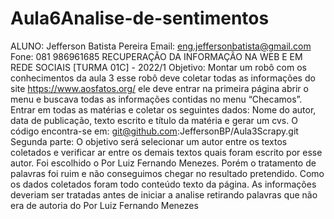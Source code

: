 # Aula6Analise-de-sentimentos
ALUNO: Jefferson Batista Pereira 
Email: eng.jeffersonbatista@gmail.com
Fone: 081 986961685
RECUPERAÇÃO DA INFORMAÇÃO NA WEB E EM REDE SOCIAIS [TURMA 01C] - 2022/1
Objetivo: 
Montar um robô com os conhecimentos da aula 3 esse robô deve  coletar todas as informações do site https://www.aosfatos.org/ ele deve entrar na primeira página abrir o menu e buscava todas as informações contidas no menu “Checamos”. Entrar  em todas as matérias e coletar os seguintes dados: Nome do autor, data de publicação, texto escrito e título da matéria e gerar um cvs. O código encontra-se em: git@github.com:JeffersonBP/Aula3Scrapy.git
Segunda parte: 
O objetivo será selecionar um autor entre os  textos coletados e verificar ar entre os demais textos quais foram escrito por esse autor. Foi escolhido o Por Luiz Fernando Menezes. Porém o tratamento de palavras foi ruim e não conseguimos chegar no resultado pretendido.  Como os dados coletados foram todo conteúdo texto da página.  As informações deveriam ser tratadas antes de iniciar a analise retirando palavras que não era de autoria do Por Luiz Fernando Menezes
